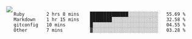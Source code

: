 

<a href="https://github.com/anuraghazra/github-readme-stats">
  <img align="left" src="https://github-readme-stats.vercel.app/api?username=kfly8&count_private=true&show_icons=true&theme=calm" />
</a>


<!--START_SECTION:waka-->

```text
Ruby        2 hrs 8 mins    ██████████████░░░░░░░░░░░   55.69 %
Markdown    1 hr 15 mins    ████████░░░░░░░░░░░░░░░░░   32.58 %
gitconfig   10 mins         █░░░░░░░░░░░░░░░░░░░░░░░░   04.55 %
Other       7 mins          ▓░░░░░░░░░░░░░░░░░░░░░░░░   03.28 %
```

<!--END_SECTION:waka-->
